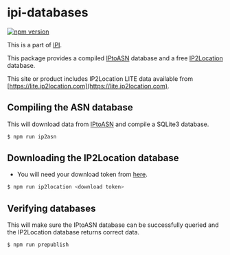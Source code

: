 # ipi-databases

<a href="https://www.npmjs.com/package/@e9x/ipi-databases"><img src="https://img.shields.io/npm/v/@e9x/ipi-databases.svg?maxAge=3600" alt="npm version" /></a>

This is a part of [IPI](https://www.npmjs.com/package/@e9x/ipi).

This package provides a compiled [IPtoASN](https://iptoasn.com/) database and a free [IP2Location](https://lite.ip2location.com/) database.

This site or product includes IP2Location LITE data available from [https://lite.ip2location.com](https://lite.ip2location.com).

## Compiling the ASN database

This will download data from [IPtoASN](https://iptoasn.com/) and compile a SQLite3 database.

```sh
$ npm run ip2asn
```

## Downloading the IP2Location database

- You will need your download token from [here](https://lite.ip2location.com/database-download).

```sh
$ npm run ip2location <download token>
```

## Verifying databases

This will make sure the IPtoASN database can be successfully queried and the IP2Location database returns correct data.

```sh
$ npm run prepublish
```
